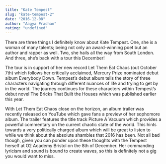 ```yaml
---
title: "Kate Tempest"
slug: "kate-tempest-2"
date: "2016-12-08"
author: "Aagya Pradhan"
rating: "undefined"
---
```


There are three things I definitely know about Kate Tempest. One, she is a woman of many talents; being not only an award-winning poet but an author and rapper as well. Two, she hails all the way from South London. And three, she’s back with a tour this December!

The tour is in support of her new record Let Them Eat Chaos (out October 7th) which follows her critically acclaimed, Mercury Prize nominated debut album Everybody Down. Tempest’s debut album tells the story of three characters navigating through different nuances of life and trying to get by in the world. The journey continues for these characters within Tempest’s debut novel The Bricks That Built the Houses which was published earlier this year.

With Let Them Eat Chaos close on the horizon, an album trailer was recently released on YouTube which gave fans a preview of her sophomore album. The trailer features the title track Picture A Vacuum which provides a powerful commentary on the current chaotic state of the world. This hints towards a very politically charged album which will be great to listen to while we think about the absolute shambles that 2016 has been. Not all bad though, given you can ponder upon these thoughts with the Tempest herself at O2 Academy Bristol on the 8th of December. Her commanding lyricism and sound is bound to create waves, so this is definitely not a gig you would want to miss.
